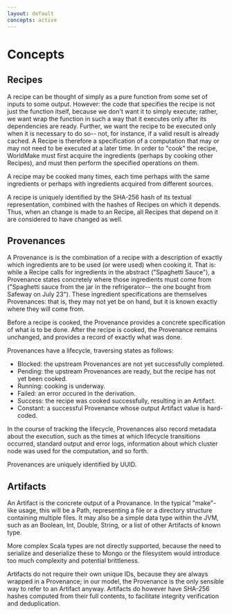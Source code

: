 ```yaml
---
layout: default
concepts: active
---
```


Concepts
========

Recipes
-------

A recipe can be thought of simply as a pure function from some set of inputs to some output.  However: the code that specifies the recipe is not just the function itself, because we don't want it to simply execute; rather, we want wrap the function in such a way that it executes only after its dependencies are ready.  Further, we want the recipe to be executed only when it is necessary to do so-- not, for instance, if a valid result is already cached.  A Recipe is therefore a specification of a computation that may or may not need to be executed at a later time.  In order to "cook" the recipe, WorldMake must first acquire the ingredients (perhaps by cooking other Recipes), and must then perform the specified operations on them.

A recipe may be cooked many times, each time perhaps with the same ingredients or perhaps with ingredients acquired from different sources.

A recipe is uniquely identified by the SHA-256 hash of its textual representation, combined with the hashes of Recipes on which it depends.  Thus, when an change is made to an Recipe, all Recipes that depend on it are considered to have changed as well.


Provenances
-----------

A Provenance is is the combination of a recipe with a description of exactly which ingredients are to be used (or were used) when cooking it.  That is: while a Recipe calls for ingredients in the abstract ("Spaghetti Sauce"), a Provenance states concretely where those ingredients must come from ("Spaghetti sauce from the jar in the refrigerator-- the one bought from Safeway on July 23").  These ingredient specifications are themselves Provenances: that is, they may not yet be on hand, but it is known exactly where they will come from.

Before a recipe is cooked, the Provenance provides a concrete specification of what is to be done.  After the recipe is cooked, the Provenance remains unchanged, and provides a record of exactly what was done.

Provenances have a lifecycle, traversing states as follows:

* Blocked: the upstream Provenances are not yet successfully completed.
* Pending: the upstream Provenances are ready, but the recipe has not yet been cooked.
* Running: cooking is underway.
* Failed: an error occured in the derivation.
* Success: the recipe was cooked successfully, resulting in an Artifact.
* Constant: a successful Provenance whose output Artifact value is hard-coded.

In the course of tracking the lifecycle, Provenances also record metadata about the execution, such as the times at which lifecycle transitions occurred, standard output and error logs, information about which cluster node was used for the computation, and so forth.

Provenances are uniquely identified by UUID.

Artifacts
---------

An Artifact is the concrete output of a Provanance.  In the typical "make"-like usage, this will be a Path, representing a file or a directory structure containing multiple files.  It may also be a simple data type within the JVM, such as an Boolean, Int, Double, String, or a list of other Artifacts of known type.  

More complex Scala types are not directly supported, because the need to serialize and deserialize these to Mongo or the filesystem would introduce too much complexity and potential brittleness.  

Artifacts do not require their own unique IDs, because they are always wrapped in a Provenance; in our model, the Provenance is the only sensible way to refer to an Artifact anyway.  Artifacts do however have SHA-256 hashes computed from their full contents, to facilitate integrity verification and deduplication.

